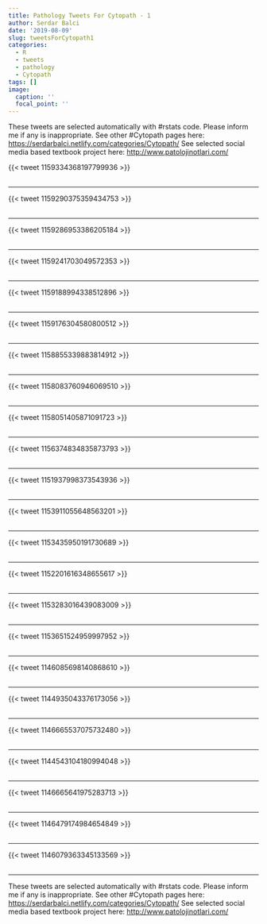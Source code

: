 ```yaml
---
title: Pathology Tweets For Cytopath - 1
author: Serdar Balci
date: '2019-08-09'
slug: tweetsForCytopath1
categories:
  - R
  - tweets
  - pathology
  - Cytopath
tags: []
image:
  caption: ''
  focal_point: ''
---
```



These tweets are selected automatically with #rstats code. Please inform me if any is inappropriate.
See other #Cytopath pages here: https://serdarbalci.netlify.com/categories/Cytopath/ 
See selected social media based textbook project here: http://www.patolojinotlari.com/

{{< tweet 1159334368197799936 >}}
<br>
<br>
<hr>
{{< tweet 1159290375359434753 >}}
<br>
<br>
<hr>
{{< tweet 1159286953386205184 >}}
<br>
<br>
<hr>
{{< tweet 1159241703049572353 >}}
<br>
<br>
<hr>
{{< tweet 1159188994338512896 >}}
<br>
<br>
<hr>
{{< tweet 1159176304580800512 >}}
<br>
<br>
<hr>
{{< tweet 1158855339883814912 >}}
<br>
<br>
<hr>
{{< tweet 1158083760946069510 >}}
<br>
<br>
<hr>
{{< tweet 1158051405871091723 >}}
<br>
<br>
<hr>
{{< tweet 1156374834835873793 >}}
<br>
<br>
<hr>
{{< tweet 1151937998373543936 >}}
<br>
<br>
<hr>
{{< tweet 1153911055648563201 >}}
<br>
<br>
<hr>
{{< tweet 1153435950191730689 >}}
<br>
<br>
<hr>
{{< tweet 1152201616348655617 >}}
<br>
<br>
<hr>
{{< tweet 1153283016439083009 >}}
<br>
<br>
<hr>
{{< tweet 1153651524959997952 >}}
<br>
<br>
<hr>
{{< tweet 1146085698140868610 >}}
<br>
<br>
<hr>
{{< tweet 1144935043376173056 >}}
<br>
<br>
<hr>
{{< tweet 1146665537075732480 >}}
<br>
<br>
<hr>
{{< tweet 1144543104180994048 >}}
<br>
<br>
<hr>
{{< tweet 1146665641975283713 >}}
<br>
<br>
<hr>
{{< tweet 1146479174984654849 >}}
<br>
<br>
<hr>
{{< tweet 1146079363345133569 >}}
<br>
<br>
<hr>


These tweets are selected automatically with #rstats code. Please inform me if any is inappropriate.
See other #Cytopath pages here: https://serdarbalci.netlify.com/categories/Cytopath/ 
See selected social media based textbook project here: http://www.patolojinotlari.com/

